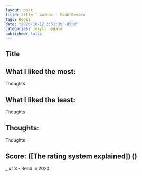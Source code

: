 ```yaml
---
layout: post
title: title - author - Book Review
tags: Books
date: "2020-10-12 3:51:30 -0500"
categories: jekyll update
published: false
---
```


## Title

## What I liked the most:

Thoughts

## What I liked the least:

Thoughts

## Thoughts:

Thoughts

## Score: ([The rating system explained]) ()

\_ of 3 - Read in 2020
